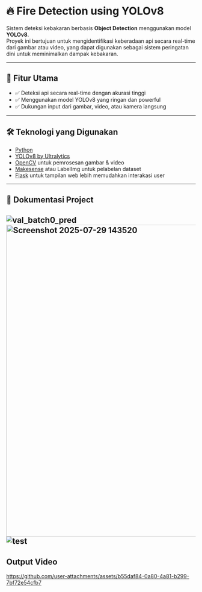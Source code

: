 # 🔥 Fire Detection using YOLOv8

Sistem deteksi kebakaran berbasis **Object Detection** menggunakan model **YOLOv8**.  
Proyek ini bertujuan untuk mengidentifikasi keberadaan api secara real-time dari gambar atau video, yang dapat digunakan sebagai sistem peringatan dini untuk meminimalkan dampak kebakaran.

---

## 📌 Fitur Utama

- ✅ Deteksi api secara real-time dengan akurasi tinggi
- ✅ Menggunakan model YOLOv8 yang ringan dan powerful
- ✅ Dukungan input dari gambar, video, atau kamera langsung
  
---

## 🛠️ Teknologi yang Digunakan

- [Python](https://www.python.org/)
- [YOLOv8 by Ultralytics](https://github.com/ultralytics/ultralytics)
- [OpenCV](https://opencv.org/) untuk pemrosesan gambar & video
- [Makesense](https://www.makesense.ai/) atau LabelImg untuk pelabelan dataset
- [Flask]((https://flask.palletsprojects.com/en/stable/)) untuk tampilan web lebih memudahkan interakasi user


---
## 📸 Dokumentasi Project

![val_batch0_pred](https://github.com/user-attachments/assets/eb6ad8c6-a33f-452b-9c90-c603154701a7)
<img width="1103" height="828" alt="Screenshot 2025-07-29 143520" src="https://github.com/user-attachments/assets/06faf2eb-1c67-4b7c-9bad-8bfafeb9efcf" />
![test](https://github.com/user-attachments/assets/5e2de0f6-a0f1-4fe4-8d5e-a4578fd1f027)
---
## Output Video
https://github.com/user-attachments/assets/b55daf84-0a80-4a81-b299-7bf72e54cfb7







